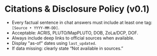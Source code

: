 # Citations & Disclosure Policy (v0.1)

- Every factual sentence in chat answers must include at least one tag: `[Source • YYYY-MM-DD]`.
- Acceptable: ACRIS, PLUTO/MapPLUTO, DOB, ZoLa/DCP, DOF.
- Always include deep links to official sources when available.
- Display "as-of" dates using `last_updated`.
- If data missing: clearly state “Not available in sources.”

